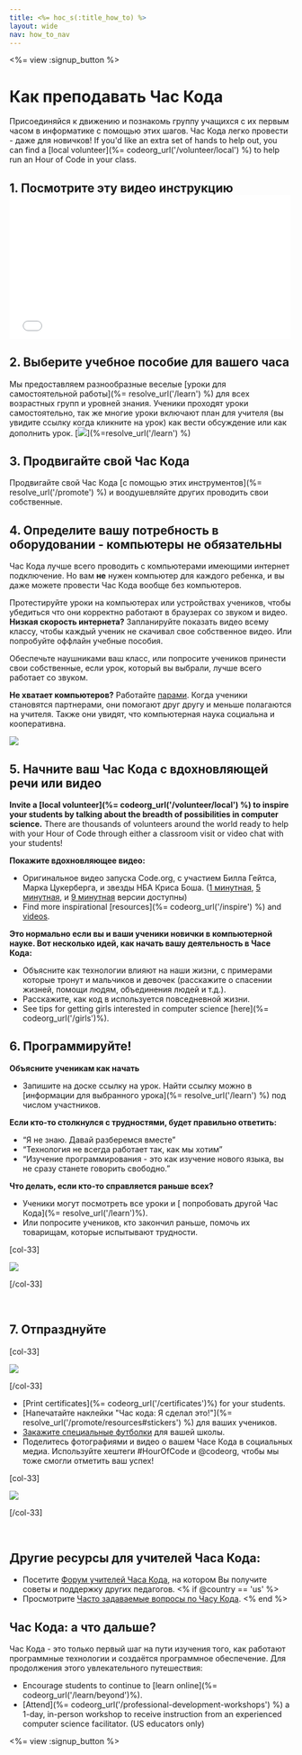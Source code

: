 ```yaml
---
title: <%= hoc_s(:title_how_to) %>
layout: wide
nav: how_to_nav
---
```

<%= view :signup_button %>

<h1>Как преподавать Час Кода</h1>

Присоединяйся к движению и познакомь группу учащихся с их первым часом в информатике с помощью этих шагов. Час Кода легко провести - даже для новичков! If you'd like an extra set of hands to help out, you can find a [local volunteer](%= codeorg_url('/volunteer/local') %) to help run an Hour of Code in your class.

## 1. Посмотрите эту видео инструкцию <iframe width="500" height="255" src="//www.youtube.com/embed/SrnvvWDm73k" frameborder="0" allowfullscreen mark="crwd-mark"></iframe> 

## 2. Выберите учебное пособие для вашего часа

Мы предоставляем разнообразные веселые [уроки для самостоятельной работы](%= resolve_url('/learn') %) для всех возрастных групп и уровней знания. Ученики проходят уроки самостоятельно, так же многие уроки включают план для учителя (вы увидите ссылку когда кликните на урок) как вести обсуждение или как дополнить урок. [![](/images/fit-700/tutorials.png)](%=resolve_url('/learn') %)

## 3. Продвигайте свой Час Кода

Продвигайте свой Час Кода [с помощью этих инструментов](%= resolve_url('/promote') %) и воодушевляйте других проводить свои собственные.

## 4. Определите вашу потребность в оборудовании - компьютеры не обязательны

Час Кода лучше всего проводить с компьютерами имеющими интернет подключение. Но вам **не** нужен компьютер для каждого ребенка, и вы даже можете провести Час Кода вообще без компьютеров.

Протестируйте уроки на компьютерах или устройствах учеников, чтобы убедиться что они корректно работают в браузерах со звуком и видео. **Низкая скорость интернета?** Запланируйте показать видео всему классу, чтобы каждый ученик не скачивал свое собственное видео. Или попробуйте оффлайн учебные пособия.

Обеспечьте наушниками ваш класс, или попросите учеников принести свои собственные, если урок, который вы выбрали, лучше всего работает со звуком.

**Не хватает компьютеров?** Работайте [парами](https://www.youtube.com/watch?v=vgkahOzFH2Q). Когда ученики становятся партнерами, они помогают друг другу и меньше полагаются на учителя. Также они увидят, что компьютерная наука социальна и кооперативна.

<img src="/images/fit-350/group_ipad.jpg" />

## 5. Начните ваш Час Кода с вдохновляющей речи или видео

**Invite a [local volunteer](%= codeorg_url('/volunteer/local') %) to inspire your students by talking about the breadth of possibilities in computer science.** There are thousands of volunteers around the world ready to help with your Hour of Code through either a classroom visit or video chat with your students!

**Покажите вдохновляющее видео:**

- Оригинальное видео запуска Code.org, с участием Билла Гейтса, Марка Цукерберга, и звезды НБА Криса Боша. ([1 минутная](https://www.youtube.com/watch?v=qYZF6oIZtfc), [5 минутная](https://www.youtube.com/watch?v=nKIu9yen5nc), и [9 минутная](https://www.youtube.com/watch?v=dU1xS07N-FA) версии доступны)
- Find more inspirational [resources](%= codeorg_url('/inspire') %) and [videos](https://www.youtube.com/playlist?list=PLzdnOPI1iJNfpD8i4Sx7U0y2MccnrNZuP).

**Это нормально если вы и ваши ученики новички в компьютерной науке. Вот несколько идей, как начать вашу деятельность в Часе Кода:**

- Объясните как технологии влияют на наши жизни, с примерами которые тронут и мальчиков и девочек (расскажите о спасении жизней, помощи людям, объединения людей и т.д.).
- Расскажите, как код в используется повседневной жизни.
- See tips for getting girls interested in computer science [here](%= codeorg_url('/girls')%).

## 6. Программируйте!

**Объясните ученикам как начать**

- Запишите на доске ссылку на урок. Найти ссылку можно в [информации для выбранного урока](%= resolve_url('/learn') %) под числом участников.

**Если кто-то столкнулся с трудностями, будет правильно ответить:**

- “Я не знаю. Давай разберемся вместе”
- “Технология не всегда работает так, как мы хотим”
- “Изучение программирования - это как изучение нового языка, вы не сразу станете говорить свободно.”

**Что делать, если кто-то справляется раньше всех?**

- Ученики могут посмотреть все уроки и [ попробовать другой Час Кода](%= resolve_url('/learn')%).
- Или попросите учеников, кто закончил раньше, помочь их товарищам, которые испытывают трудности.

[col-33]

![](/images/fit-250/highschoolgirls.jpeg)

[/col-33]

<p style="clear:both">&nbsp;</p>

## 7. Отпразднуйте

[col-33]

![](/images/fit-300/boy-certificate.jpg)

[/col-33]

- [Print certificates](%= codeorg_url('/certificates')%) for your students.
- [Напечатайте наклейки "Час кода: Я сделал это!"](%= resolve_url('/promote/resources#stickers') %) для ваших учеников.
- [Закажите специальные футболки](http://blog.code.org/post/132608499493/hour-of-code-shirts-and-more) для вашей школы.
- Поделитесь фотографиями и видео о вашем Часе Кода в социальных медиа. Используйте хештеги #HourOfCode и @codeorg, чтобы мы тоже смогли отметить ваш успех!

[col-33]

![](/images/fit-260/highlight-certificates.jpg)

[/col-33]

<p style="clear:both">&nbsp;</p>

## Другие ресурсы для учителей Часа Кода:

- Посетите [Форум учителей Часа Кода](http://forum.code.org/c/plc/hour-of-code), на котором Вы получите советы и поддержку других педагогов. <% if @country == 'us' %>
- Просмотрите [Часто задаваемые вопросы по Часу Кода](https://support.code.org/hc/en-us/categories/200147083-Hour-of-Code). <% end %>

## Час Кода: а что дальше?

Час Кода - это только первый шаг на пути изучения того, как работают программные технологии и создаётся программное обеспечение. Для продолжения этого увлекательного путешествия:

- Encourage students to continue to [learn online](%= codeorg_url('/learn/beyond')%).
- [Attend](%= codeorg_url('/professional-development-workshops') %) a 1-day, in-person workshop to receive instruction from an experienced computer science facilitator. (US educators only)

<%= view :signup_button %>